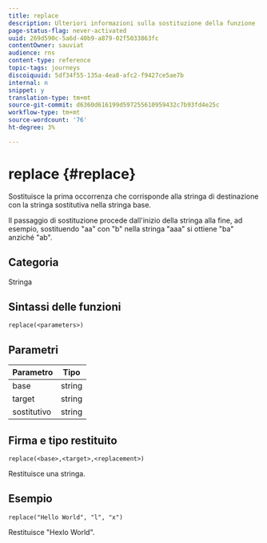 ```yaml
---
title: replace
description: Ulteriori informazioni sulla sostituzione della funzione
page-status-flag: never-activated
uuid: 269d590c-5a6d-40b9-a879-02f5033863fc
contentOwner: sauviat
audience: rns
content-type: reference
topic-tags: journeys
discoiquuid: 5df34f55-135a-4ea8-afc2-f9427ce5ae7b
internal: n
snippet: y
translation-type: tm+mt
source-git-commit: d6360d616199d597255610959432c7b93fd4e25c
workflow-type: tm+mt
source-wordcount: '76'
ht-degree: 3%

---
```



# replace {#replace}

Sostituisce la prima occorrenza che corrisponde alla stringa di destinazione con la stringa sostitutiva nella stringa base.

Il passaggio di sostituzione procede dall&#39;inizio della stringa alla fine, ad esempio, sostituendo &quot;aa&quot; con &quot;b&quot; nella stringa &quot;aaa&quot; si ottiene &quot;ba&quot; anziché &quot;ab&quot;.

## Categoria

Stringa

## Sintassi delle funzioni

`replace(<parameters>)`

## Parametri

| Parametro | Tipo |
|-----------|--------------|
| base | string |
| target | string |
| sostitutivo | string |

## Firma e tipo restituito

`replace(<base>,<target>,<replacement>)`

Restituisce una stringa.

## Esempio

`replace("Hello World", "l", "x")`

Restituisce &quot;Hexlo World&quot;.
